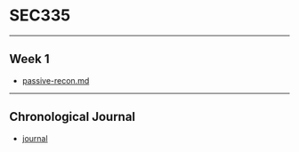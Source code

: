 # SEC335
---
## Week 1 
- [passive-recon.md](https://github.com/zachary-moote-champlain/tech-journal/docs/SEC335/passive-recon.md)
---
## Chronological Journal
- [journal](https://github.com/zachary-moote-champlain/tech-journal/SEC335/journal.md)
